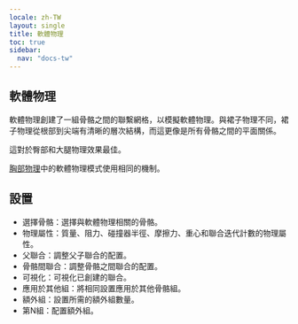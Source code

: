 ```yaml
---
locale: zh-TW
layout: single
title: 軟體物理
toc: true
sidebar:
  nav: "docs-tw"
---
```

## 軟體物理

軟體物理創建了一組骨骼之間的聯繫網格，以模擬軟體物理。與裙子物理不同，裙子物理從根部到尖端有清晰的層次結構，而這更像是所有骨骼之間的平面關係。

這對於臀部和大腿物理效果最佳。

[胸部物理](xps_boobs.md)中的軟體物理模式使用相同的機制。

## 設置

* 選擇骨骼：選擇與軟體物理相關的骨骼。
* 物理屬性：質量、阻力、碰撞器半徑、摩擦力、重心和聯合迭代計數的物理屬性。
* 父聯合：調整父子聯合的配置。
* 骨骼間聯合：調整骨骼之間聯合的配置。
* 可視化：可視化已創建的聯合。
* 應用於其他組：將相同設置應用於其他骨骼組。
* 額外組：設置所需的額外組數量。
* 第N組：配置額外組。